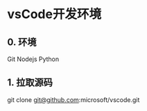 # vsCode开发环境

## 0. 环境

Git
Nodejs
Python


## 1. 拉取源码

git clone git@github.com:microsoft/vscode.git

